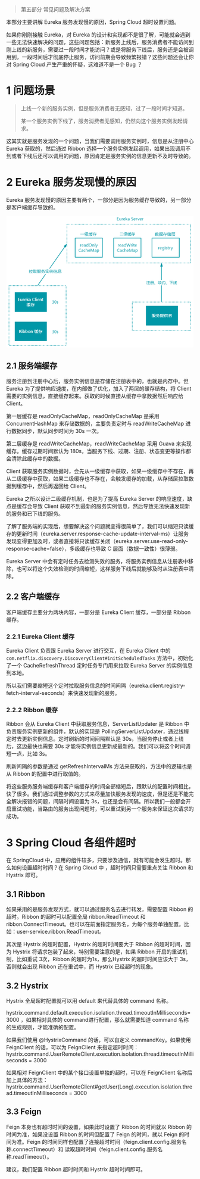 > 第五部分 常见问题及解决方案

本部分主要讲解 Eureka 服务发现慢的原因，Spring Cloud 超时设置问题。

如果你刚刚接触 Eureka，对 Eureka 的设计和实现都不是很了解，可能就会遇到一些无法快速解决的问题，这些问题包括：新服务上线后，服务消费者不能访问到刚上线的新服务，需要过一段时间才能访问？或是将服务下线后，服务还是会被调用到，一段时间后才彻底停止服务，访问前期会导致频繁报错？这些问题还会让你对 Spring Cloud 产生严重的怀疑，这难道不是一个 Bug ？

# 1 问题场景

> 上线一个新的服务实例，但是服务消费者无感知，过了一段时间才知道。
>
> 某一个服务实例下线了，服务消费者无感知，仍然向这个服务实例发起请求。

这其实就是服务发现的一个问题，当我们需要调用服务实例时，信息是从注册中心 Eureka 获取的，然后通过 Ribbon 选择一个服务实例发起调用，如果出现调用不到或者下线后还可以调用的问题，原因肯定是服务实例的信息更新不及时导致的。

# 2 Eureka 服务发现慢的原因

Eureka 服务发现慢的原因主要有两个，一部分是因为服务缓存导致的，另一部分是客户端缓存导致的。

![image-20220830181511537](assest/image-20220830181511537.png)

## 2.1 服务端缓存

服务注册到注册中心后，服务实例信息是存储在注册表中的，也就是内存中。但 Eureka 为了提供响应速度，在内部做了优化，加入了两层的缓存结构，将 Client 需要的实例信息，直接缓存起来。获取的时候直接从缓存中拿数据然后响应给 Client。

第一层缓存是 readOnlyCacheMap，readOnlyCacheMap 是采用 ConcurrentHashMap 来存储数据的，主要负责定时与 readWriteCacheMap 进行数据同步，默认同步时间为 30s 一次。

第二层缓存是 readWriteCacheMap，readWriteCacheMap 采用 Guava 来实现缓存。缓存过期时间默认为 180s，当服务下线、过期、注册、状态变更等操作都会清除此缓存中的数据。

Client 获取服务实例数据时，会先从一级缓存中获取，如果一级缓存中不存在，再从二级缓存中获取，如果二级缓存也不存在，会触发缓存的加载，从存储层拉取数据到缓存中，然后再返回给 Client。

Eureka 之所以设计二级缓存机制，也是为了提高 Eureka Server 的响应速度，缺点是缓存会导致 Client 获取不到最新的服务实例信息，然后导致无法快速发现新的服务和已下线的服务。

了解了服务端的实现后，想要解决这个问题就变得很简单了，我们可以缩短只读缓存的更新时间（eureka.server.response-cache-update-interval-ms）让服务发现变得更加及时，或者直接将只读缓存关闭（eureka.server.use-read-only-response-cache=false），多级缓存也导致 C 层面（数据一致性）很薄弱。

Eureka Server 中会有定时任务去检测失效的服务，将服务实例信息从注册表中移除，也可以将这个失效检测的时间缩短，这样服务下线后就能够及时从注册表中清除。

## 2.2 客户端缓存

客户端缓存主要分为两块内容，一部分是 Eureka Client 缓存，一部分是 Ribbon 缓存。

### 2.2.1 Eureka Client 缓存

Eureka Client 负责跟 Eureka Server 进行交互，在 Eureka Client 中的 `com.netflix.discovery.DiscoveryClient#initScheduledTasks` 方法中，初始化了一个 CacheRefreshThread 定时任务专门用来拉取 Eureka Server 的实例信息到本地。

所以我们需要缩短这个定时拉取服务信息的时间间隔（eureka.client.registry-fetch-interval-seconds）来快速发现新的服务。

### 2.2.2 Ribbon 缓存

Ribbon 会从 Eureka Client 中获取服务信息，ServerListUpdater 是 Ribbon 中负责服务实例更新的组件，默认的实现是 PollingServerListUpdater，通过线程定时去更新实例信息。定时刷新的时间间隔默认是 30s，当服务停止或者上线后，这边最快也需要 30s 才能将实例信息更新成最新的。我们可以将这个时间调短一点，比如 3s。

刷新间隔的参数是通过 getRefreshIntervalMs 方法来获取的，方法中的逻辑也是从 Ribbon 的配置中进行取值的。



将这些服务服务端缓存和客户端缓存的时间全部缩短后，跟默认的配置时间相比，快了很多。我们通过调整参数的方式来尽量加快服务发现的速度，但是还是不能完全解决报错的问题，间隔时间设置为 3s，也还是会有间隔。所以我们一般都会开启重试功能，当路由的服务出现问题时，可以重试到另一个服务来保证这次请求的成功。



# 3 Spring Cloud 各组件超时

在 SpringCloud 中，应用的组件较多，只要涉及通信，就有可能会发生超时。那么如何设置超时时间？在 Spring Cloud 中 ，超时时间只需要重点关注 Ribbon 和 Hystrix 即可。

## 3.1 Ribbon

如果采用的是服务发现方式，就可以通过服务名去进行转发，需要配置 Ribbon 的超时。Ribbon 的超时可以配置全局 ribbon.ReadTimeout 和 ribbon.ConnectTimeout。也可以在前面指定服务名，为每个服务单独配置。比如：user-service.ribbon.ReadTimeout。

其次是 Hystrix 的超时配置，Hystrix 的超时时间要大于 Ribbon 的超时时间，因为 Hystrix 将请求包装了起来，特别需要注意的是，如果 Ribbon 开启的重试机制，比如重试 3次，Ribbon 的超时为1s，那么Hystrix 的超时时间应该大于 3s，否则就会出现 Ribbon 还在重试中，而 Hystrix 已经超时的现象。

## 3.2 Hystrix

Hystrix 全局超时配置就可以用 default 来代替具体的 command 名称。

hystrix.command.default.execution.isolation.thread.timeoutInMilliseconds=3000 ，如果相对具体的 command进行配置，那么就需要知道 command 名称的生成规则，才能准确的配置。

如果我们使用 @HystrixCommand 的话，可以自定义 commandKey。如果使用 FeignClient 的话，可以为 FeignClient 来指定超时时间：hystrix.command.UserRemoteClient.execution.isolation.thread.timeoutInMilliseconds = 3000

如果相对 FeignClient 中的某个接口设置单独的超时，可以在 FeignClient 名称后加上具体的方法：hystrix.command.UserRemoteClient#getUser(Long).execution.isolation.thread.timeoutInMilliseconds = 3000

## 3.3 Feign

Feign 本身也有超时时间的设置，如果此时设置了  Ribbon 的时间就以 Ribbon 的时间为准，如果没设置 Ribbon 的时间但配置了 Feign 的时间，就以 Feign 的时间为准。Feign 的时间同样也配置了连接超时时间（feign.client.config.服务名称.connectTimeout）和 读取超时时间（feign.client.config.服务名称.readTimeout）。

建议，我们配置 Ribbon 超时时间和 Hystrix 超时时间即可。

